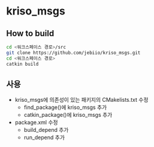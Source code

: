 # kriso_msgs
## How to build
```bash
cd <워크스페이스 경로>/src
git clone https://github.com/jebiio/kriso_msgs.git
cd <워크스페이스 경로>
catkin build
```

## 사용
* kriso_msgs에 의존성이 있는 패키지의 CMakelists.txt 수정
  * find_package()에 kriso_msgs 추가
  * catkin_package()에 kriso_msgs 추가
* package.xml 수정
  * build_depend 추가
  * run_depend 추가
